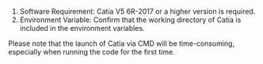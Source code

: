 1.	Software Requirement:
Catia V5 6R-2017 or a higher version is required.
2.	Environment Variable:
Confirm that the working directory of Catia is included in the environment variables.

Please note that the launch of Catia via CMD will be time-consuming, especially when running the code for the first time.
